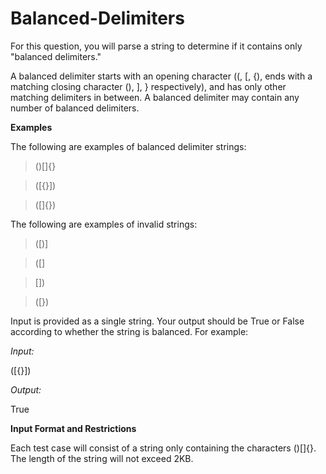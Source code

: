 # Balanced-Delimiters

For this question, you will parse a string to determine if it contains only "balanced delimiters."

A balanced delimiter starts with an opening character ((, [, {), ends with a matching closing character (), ], } respectively), and has only other matching delimiters in between. A balanced delimiter may contain any number of balanced delimiters.

**Examples**

The following are examples of balanced delimiter strings:

> ()[]{}

> ([{}])

> ([]{})

The following are examples of invalid strings:

> ([)]

> ([]

> [])

> ([})

Input is provided as a single string. Your output should be True or False according to whether the string is balanced. For example:

*Input:*

([{}])

*Output:*

True

**Input Format and Restrictions**

Each test case will consist of a string only containing the characters ()[]{}. The length of the string will not exceed 2KB.
